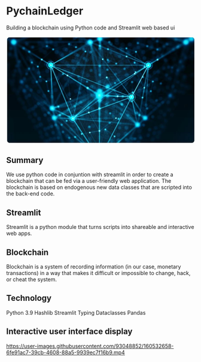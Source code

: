 # PychainLedger
Building a blockchain using Python code and Streamlit web based ui

![blockchain](https://github.com/jtraboulsi/PychainLedger/blob/main/Images/blockchain_image.JPG)

## Summary
We use python code in conjuntion with streamlit in order to create a blockchain that can be fed via a user-friendly web application. The blockchain is based on endogenous new data classes that are scripted into the back-end code.

## Streamlit
Streamlit is a python module that turns scripts into shareable and interactive web apps.

## Blockchain
Blockchain is a system of recording information (in our case, monetary transactions) in a way that makes it difficult or impossible to change, hack, or cheat the system.

## Technology
Python 3.9     Hashlib
Streamlit      Typing
Dataclasses    Pandas

## Interactive user interface display

https://user-images.githubusercontent.com/93048852/160532658-6fe91ac7-39cb-4608-88a5-9939ec7f16b9.mp4








